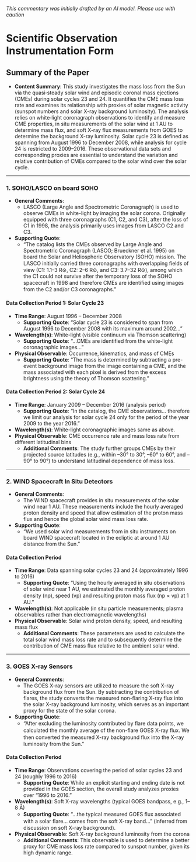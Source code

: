 _This commentary was initially drafted by an AI model. Please use with caution_

# Scientific Observation Instrumentation Form

## Summary of the Paper
- **Content Summary**: This study investigates the mass loss from the Sun via the quasi‐steady solar wind and episodic coronal mass ejections (CMEs) during solar cycles 23 and 24. It quantifies the CME mass loss rate and examines its relationship with proxies of solar magnetic activity (sunspot numbers and solar X-ray background luminosity). The analysis relies on white‐light coronagraph observations to identify and measure CME properties, in situ measurements of the solar wind at 1 AU to determine mass flux, and soft X-ray flux measurements from GOES to determine the background X-ray luminosity. Solar cycle 23 is defined as spanning from August 1996 to December 2008, while analysis for cycle 24 is restricted to 2009–2016. These observational data sets and corresponding proxies are essential to understand the variation and relative contribution of CMEs compared to the solar wind over the solar cycle.

---

### 1. SOHO/LASCO on board SOHO
- **General Comments**:
   - LASCO (Large Angle and Spectrometric Coronagraph) is used to observe CMEs in white-light by imaging the solar corona. Originally equipped with three coronagraphs (C1, C2, and C3), after the loss of C1 in 1998, the analysis primarily uses images from LASCO C2 and C3.
- **Supporting Quote**: 
   - “The catalog lists the CMEs observed by Large Angle and Spectrometric Coronagraph (LASCO; Brueckner et al. 1995) on board the Solar and Heliospheric Observatory (SOHO) mission. The LASCO initially carried three coronagraphs with overlapping ﬁelds of view (C1: 1.1–3 R⊙, C2: 2–6 R⊙, and C3: 3.7–32 R⊙), among which the C1 could not survive after the temporary loss of the SOHO spacecraft in 1998 and therefore CMEs are identiﬁed using images from the C2 and/or C3 coronagraphs.”
  
#### Data Collection Period 1: Solar Cycle 23
- **Time Range**: August 1996 – December 2008
   - **Supporting Quote**: “Solar cycle 23 is considered to span from August 1996 to December 2008 with its maximum around 2002…”
- **Wavelength(s)**: White-light (visible continuum via Thomson scattering)
   - **Supporting Quote**: “…CMEs are identified from the white-light coronagraphic images…”
- **Physical Observable**: Occurrence, kinematics, and mass of CMEs
   - **Supporting Quote**: “The mass is determined by subtracting a pre-event background image from the image containing a CME, and the mass associated with each pixel is derived from the excess brightness using the theory of Thomson scattering.”

#### Data Collection Period 2: Solar Cycle 24
- **Time Range**: January 2009 – December 2016 (analysis period)
   - **Supporting Quote**: “In the catalog, the CME observations… therefore we limit our analysis for solar cycle 24 only for the period of the year 2009 to the year 2016.”
- **Wavelength(s)**: White-light coronagraphic images same as above.
- **Physical Observable**: CME occurrence rate and mass loss rate from different latitudinal bins
   - **Additional Comments**: The study further groups CMEs by their projected source latitudes (e.g., within –30° to 30°, –60° to 60°, and –90° to 90°) to understand latitudinal dependence of mass loss.

---

### 2. WIND Spacecraft In Situ Detectors
- **General Comments**:
   - The WIND spacecraft provides in situ measurements of the solar wind near 1 AU. These measurements include the hourly averaged proton density and speed that allow estimation of the proton mass flux and hence the global solar wind mass loss rate.
- **Supporting Quote**:
   - “We used solar wind measurements from in situ instruments on board WIND spacecraft located in the ecliptic at around 1 AU distance from the Sun.”
  
#### Data Collection Period
- **Time Range**: Data spanning solar cycles 23 and 24 (approximately 1996 to 2016)
   - **Supporting Quote**: “Using the hourly averaged in situ observations of solar wind near 1 AU, we estimated the monthly averaged proton density (np), speed (vp) and resulting proton mass ﬂux (np × vp) at 1 AU.”
- **Wavelength(s)**: Not applicable (in situ particle measurements; plasma observables rather than electromagnetic wavelengths)
- **Physical Observable**: Solar wind proton density, speed, and resulting mass flux
   - **Additional Comments**: These parameters are used to calculate the total solar wind mass loss rate and to subsequently determine the contribution of CME mass flux relative to the ambient solar wind.

---

### 3. GOES X-ray Sensors
- **General Comments**:
   - The GOES X-ray sensors are utilized to measure the soft X-ray background flux from the Sun. By subtracting the contribution of flares, the study converts the measured non-flaring X-ray flux into the solar X-ray background luminosity, which serves as an important proxy for the state of the solar corona.
- **Supporting Quote**:
   - “After excluding the luminosity contributed by ﬂare data points, we calculated the monthly average of the non-ﬂare GOES X-ray ﬂux. We then converted the measured X-ray background ﬂux into the X-ray luminosity from the Sun.”
  
#### Data Collection Period
- **Time Range**: Observations covering the period of solar cycles 23 and 24 (roughly 1996 to 2016)
   - **Supporting Quote**: While an explicit starting and ending date is not provided in the GOES section, the overall study analyzes proxies over “1996 to 2016.”
- **Wavelength(s)**: Soft X-ray wavelengths (typical GOES bandpass, e.g., 1–8 Å)
   - **Supporting Quote**: “…the typical measured GOES ﬂux associated with a solar ﬂare… comes from the soft X-ray band…” (inferred from discussion on soft X-ray background).
- **Physical Observable**: Soft X-ray background luminosity from the corona
   - **Additional Comments**: This observable is used to determine a better proxy for CME mass loss rate compared to sunspot number, given its high dynamic range.
